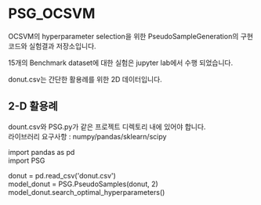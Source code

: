 # PSG_OCSVM

OCSVM의 hyperparameter selection을 위한 PseudoSampleGeneration의 구현 코드와 실험결과 저장소입니다.

15개의 Benchmark dataset에 대한 실험은 jupyter lab에서 수행 되었습니다.

donut.csv는 간단한 활용례를 위한 2D 데이터입니다.
## 2-D 활용례

dount.csv와 PSG.py가 같은 프로젝트 디렉토리 내에 있어야 합니다.  
라이브러리 요구사항 : numpy/pandas/sklearn/scipy  

import pandas as pd  
import PSG  

donut = pd.read_csv('donut.csv')  
model_donut = PSG.PseudoSamples(donut, 2)  
model_donut.search_optimal_hyperparameters()

